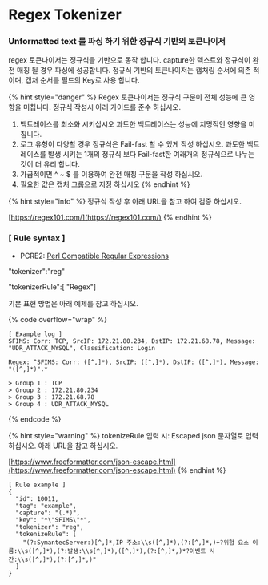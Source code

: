 # Regex Tokenizer

### Unformatted text 를 파싱 하기 위한 정규식 기반의 토큰나이저

regex 토큰나이저는 정규식을 기반으로 동작 합니다. capture한 텍스트와 정규식이 완전 매칭 될 경우 파싱에 성공합니다.  정규식 기반의 토큰나이저는 캡처링 순서에 의존 적이며, 캡처 순서를 필드의 Key로 사용 합니다.

{% hint style="danger" %}
Regex 토큰나이저는 정규식 구문이 전체 성능에 큰 영향을 미칩니다. 정규식 작성시 아래 가이드를 준수 하십시오.

1. 백트레이스를 최소화 시키십시오 과도한 백트레이스는 성능에 치명적인 영향을 미칩니다.
2. 로그 유형이 다양할 경우 정규식은 Fail-fast 할 수 있게 작성 하십시오. 과도한 백트레이스를 발생 시키는 1개의 정규식 보다 Fail-fast한 여래개의 정규식으로 나누는 것이 더 유리 합니다.
3. 가급적이면 ^ \~ $ 를 이용하여 완전 매칭 구문을 작성 하십시오.
4. 필요한 값은 캡처 그룹으로 지정 하십시오
{% endhint %}

{% hint style="info" %}
정규식 작성 후 아래 URL을 참고 하여 검증 하십시오.

[https://regex101.com/](https://regex101.com/)
{% endhint %}

### \[ Rule syntax ]&#x20;

* PCRE2: [Perl Compatible Regular Expressions](https://www.pcre.org/)

"tokenizer":"reg"

"tokenizerRule":\[ "Regex"]



기본 표현 방법은 아래 예제를 참고 하십시오.

{% code overflow="wrap" %}
```
[ Example log ]
SFIMS: Corr: TCP, SrcIP: 172.21.80.234, DstIP: 172.21.68.78, Message: "UDR_ATTACK_MYSQL", Classification: Login

Regex: ^SFIMS: Corr: ([^,]*), SrcIP: ([^,]*), DstIP: ([^,]*), Message: "([^,]*)".*

> Group 1 : TCP
> Group 2 : 172.21.80.234
> Group 3 : 172.21.68.78
> Group 4 : UDR_ATTACK_MYSQL
```
{% endcode %}

{% hint style="warning" %}
tokenizeRule 입력 시: Escaped json 문자열로 입력 하십시오. 아래 URL을 참고 하십시오.

[https://www.freeformatter.com/json-escape.html](https://www.freeformatter.com/json-escape.html)
{% endhint %}

```
[ Rule example ]
{
  "id": 10011,
  "tag": "example",
  "capture": "(.*)",
  "key": "*\"SFIMS\"*",
  "tokenizer": "reg",
  "tokenizeRule": [
    "(?:SymantecServer:)[^,]*,IP 주소:\\s([^,]*),(?:[^,]*,)+?위험 요소 이름:\\s([^,]*),(?:발생:\\s[^,]*),([^,]*),(?:[^,]*,)*?이벤트 시간:\\s([^,]*),(?:[^,]*,)"
  ]
}
```

####
